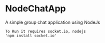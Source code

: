 NodeChatApp
===========

A simple group chat application using NodeJs

    To Run it requires socket.io, nodejs
    'npm install socket.io'




